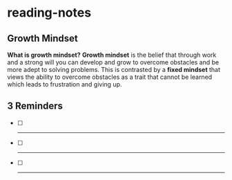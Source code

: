 # reading-notes
## Growth Mindset
**What is growth mindset?**
**Growth mindset** is the belief that through work and a strong will you can develop and grow to overcome obstacles and be more adept to solving problems. This is contrasted by a **fixed mindset** that views the ability to overcome obstacles as a trait that cannot be learned which leads to frustration and giving up.
## 3 Reminders
- [ ] ----
- [ ] ----
- [ ] ----
